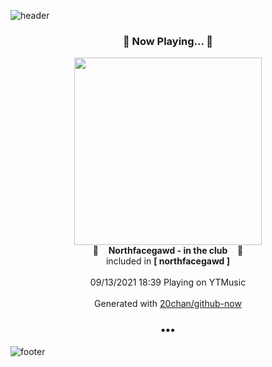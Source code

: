![header](https://capsule-render.vercel.app/api?type=wave&height=170&section=header&text=Hi.%20I'm%20SHIFT&fontColor=090707&fontAlignX=45&fontAlignY=65&fontSize=100)

<h3 align="center">🎵 Now Playing... 🎵</h3>
<p align="center">
  <a href="https://music.youtube.com/watch?v=005VTu3FOG0">
    <img width="300" src="https://lh3.googleusercontent.com/46CmWYJQw6WSOj8HqvYgBXzaE0O3r-p9z6cqbLFeh2NArSR1RlKfwJSYuGMkaIYNq6i8-h69l8FpBiZg">
  </a>
  <br>
  🎵&nbsp&nbsp&nbsp <b>Northfacegawd - in the club</b> &nbsp&nbsp&nbsp🎵
  <br>
  included in <b>[ northfacegawd ]</b>
  
  <br />
  <br />
  09/13/2021 18:39 Playing on YTMusic
  <br />
  <br />
  Generated with <a href="https://github.com/20chan/github-now">20chan/github-now</a>
</p>

<h3 align="center">•••</h3>

![footer](https://capsule-render.vercel.app/api?type=wave&height=150&section=footer)
